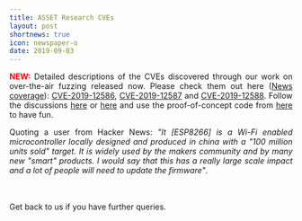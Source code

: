 ```yaml
---
title: ASSET Research CVEs
layout: post
shortnews: true
icon: newspaper-o
date: 2019-09-03
---
```

<p style="text-align:justify">
<font color="red"><b>NEW:</b></font>
Detailed descriptions of the CVEs discovered through our work on over-the-air fuzzing released now. Please 
check them out here (<a href="https://hub.packtpub.com/espressif-iot-devices-susceptible-to-wifi-vulnerabilities-can-allow-hijackers-to-crash-devices-connected-to-enterprise-networks/">News coverage</a>): 
<a href="https://matheus-garbelini.github.io/home/post/esp32-esp8266-eap-crash/">CVE-2019-12586</a>,  
<a href="https://matheus-garbelini.github.io/home/post/zero-pmk-installation/">CVE-2019-12587</a> and   
<a href="https://matheus-garbelini.github.io/home/post/esp8266-beacon-frame-crash/">CVE-2019-12588</a>. 
Follow the discussions <a href="https://news.ycombinator.com/item?id=20867758">here</a> or 
<a href="https://hackaday.com/2019/09/05/esp8266-and-esp32-wifi-hacked/">here</a> and use the proof-of-concept 
code from <a href="https://github.com/Matheus-Garbelini/esp32_esp8266_attacks">here</a> to have fun.  
</p>


<p style="text-align:justify">
Quoting a user from Hacker News: <i>"It [ESP8266] is a Wi-Fi enabled microcontroller locally designed and produced 
in china with a "100 million units sold" target. It is widely used by the makers community and by many new 
"smart" products. I would say that this has a really large scale impact and a lot of people will need to 
update the firmware"</i>. 
</p>

<br>
<br>
Get back to us if you have further queries. 

